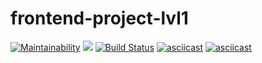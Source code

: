 # frontend-project-lvl1
[![Maintainability](https://api.codeclimate.com/v1/badges/5b5919c62623b98c0712/maintainability)](https://codeclimate.com/github/uzakovnikita/frontend-project-lvl1/maintainability)
<a href="https://codeclimate.com/github/uzakovnikita/frontend-project-lvl1/test_coverage"><img src="https://api.codeclimate.com/v1/badges/5b5919c62623b98c0712/test_coverage" /></a>
[![Build Status](https://travis-ci.org/uzakovnikita/frontend-project-lvl1.svg?branch=master)](https://travis-ci.org/uzakovnikita/frontend-project-lvl1)
[![asciicast](https://asciinema.org/a/WizDOMNoXcsAbwSdA1ly7z0xs.svg)](https://asciinema.org/a/WizDOMNoXcsAbwSdA1ly7z0xs)
[![asciicast](https://asciinema.org/a/282206.svg)](https://asciinema.org/a/282206)
